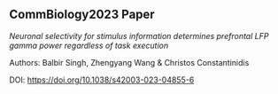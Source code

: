 
## CommBiology2023 Paper
_Neuronal selectivity for stimulus information determines prefrontal LFP gamma power regardless of task execution_

Authors: Balbir Singh, Zhengyang Wang & Christos Constantinidis

DOI: https://doi.org/10.1038/s42003-023-04855-6
